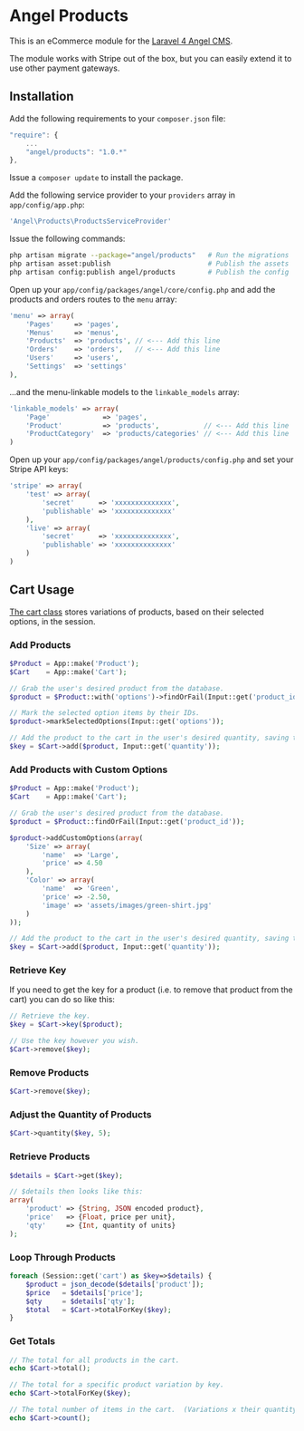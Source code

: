 Angel Products
==============
This is an eCommerce module for the [Laravel 4 Angel CMS](https://github.com/JVMartin/angel/tree/laravel-4).

The module works with Stripe out of the box, but you can easily extend it to use other payment gateways.

Installation
------------
Add the following requirements to your `composer.json` file:
```javascript
"require": {
	...
	"angel/products": "1.0.*"
},
```

Issue a `composer update` to install the package.

Add the following service provider to your `providers` array in `app/config/app.php`:
```php
'Angel\Products\ProductsServiceProvider'
```

Issue the following commands:
```bash
php artisan migrate --package="angel/products"   # Run the migrations
php artisan asset:publish                        # Publish the assets
php artisan config:publish angel/products        # Publish the config
```

Open up your `app/config/packages/angel/core/config.php` and add the products and orders routes to the `menu` array:
```php
'menu' => array(
	'Pages'     => 'pages',
	'Menus'     => 'menus',
	'Products'  => 'products', // <--- Add this line
	'Orders'    => 'orders',   // <--- Add this line
	'Users'     => 'users',
	'Settings'  => 'settings'
),
```

...and the menu-linkable models to the `linkable_models` array:
```php
'linkable_models' => array(
	'Page'             => 'pages',
	'Product'          => 'products',           // <--- Add this line
	'ProductCategory'  => 'products/categories' // <--- Add this line
)
```

Open up your `app/config/packages/angel/products/config.php` and set your Stripe API keys:
```php
'stripe' => array(
	'test' => array(
		'secret'      => 'xxxxxxxxxxxxxx',
		'publishable' => 'xxxxxxxxxxxxxx'
	),
	'live' => array(
		'secret'      => 'xxxxxxxxxxxxxx',
		'publishable' => 'xxxxxxxxxxxxxx'
	)
)
```

Cart Usage
----------
[The cart class](https://github.com/JVMartin/angel-products/blob/master/src/Angel/Products/Cart.php) stores variations of products, based on their selected options, in the session.

### Add Products
```php
$Product = App::make('Product');
$Cart    = App::make('Cart');

// Grab the user's desired product from the database.
$product = $Product::with('options')->findOrFail(Input::get('product_id'));

// Mark the selected option items by their IDs.
$product->markSelectedOptions(Input::get('options'));

// Add the product to the cart in the user's desired quantity, saving the unique key for accessing it later.
$key = $Cart->add($product, Input::get('quantity'));
```

### Add Products with Custom Options
```php
$Product = App::make('Product');
$Cart    = App::make('Cart');

// Grab the user's desired product from the database.
$product = $Product::findOrFail(Input::get('product_id'));

$product->addCustomOptions(array(
	'Size' => array(
		'name'  => 'Large',
		'price' => 4.50
	),
	'Color' => array(
		'name'  => 'Green',
		'price' => -2.50,
		'image' => 'assets/images/green-shirt.jpg'
	)
));

// Add the product to the cart in the user's desired quantity, saving the unique key for accessing it later.
$key = $Cart->add($product, Input::get('quantity'));
```

### Retrieve Key
If you need to get the key for a product (i.e. to remove that product from the cart) you can do so like this:
```php
// Retrieve the key.
$key = $Cart->key($product);

// Use the key however you wish.
$Cart->remove($key);
```

### Remove Products
```php
$Cart->remove($key);
```

### Adjust the Quantity of Products
```php
$Cart->quantity($key, 5);
```

### Retrieve Products
```php
$details = $Cart->get($key);

// $details then looks like this:
array(
	'product' => {String, JSON encoded product},
	'price'   => {Float, price per unit},
	'qty'     => {Int, quantity of units}
);
```

### Loop Through Products
```php
foreach (Session::get('cart') as $key=>$details) {
	$product = json_decode($details['product']);
	$price   = $details['price'];
	$qty     = $details['qty'];
	$total   = $Cart->totalForKey($key);
}
```

### Get Totals
```php
// The total for all products in the cart.
echo $Cart->total();

// The total for a specific product variation by key.
echo $Cart->totalForKey($key);

// The total number of items in the cart.  (Variations x their quantity)
echo $Cart->count();
```
